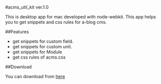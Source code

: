 #acms_util_kit ver.1.0

This is desktop app for mac developed with node-webkit.
This app helps you to get snippets and css rules for a-blog cms.

##Features

- get snippets for custom field.
- get snippets for custom unit.
- get snippets for Module
- get css rules of acms.css

##Download

You can download from [here](https://github.com/steelydylan/acms_util_kit/raw/master/Build/acms-utilkit.app.zip)